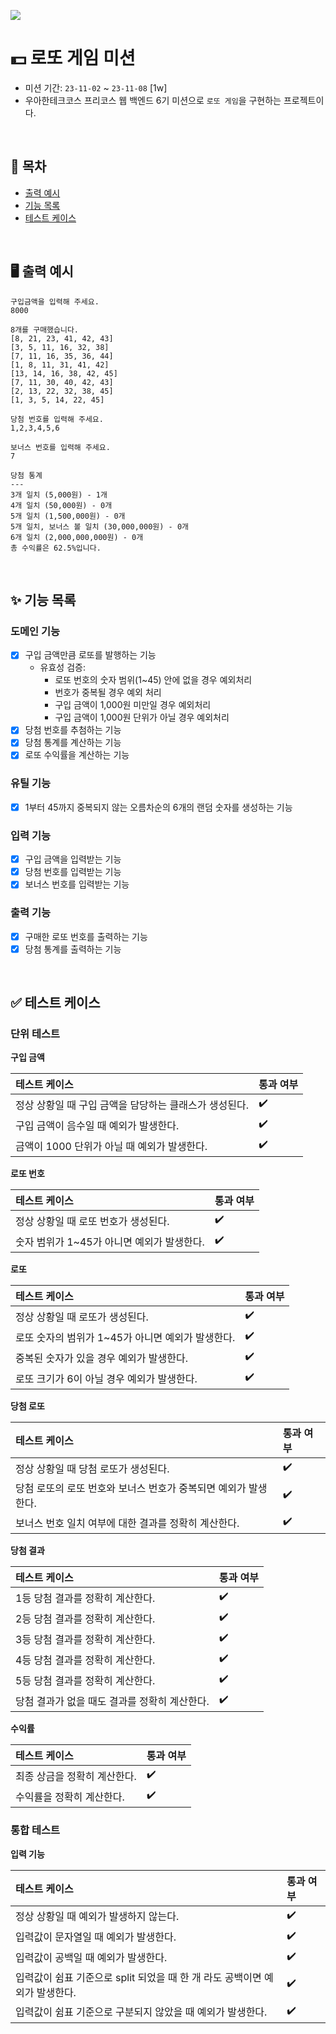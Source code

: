 ![](https://img.shields.io/badge/Last_Upadate-2023--11--07-blue)

# 💵 로또 게임 미션
- 미션 기간: `23-11-02` ~ `23-11-08` [1w]
- 우아한테크코스 프리코스 웹 백엔드 6기 미션으로 `로또 게임`을 구현하는 프로젝트이다.

<br/>

## 🔖 목차
- [출력 예시](#%EF%B8%8F-출력-예시)
- [기능 목록](#-기능-목록)
- [테스트 케이스](#-테스트-케이스)

<br/>

## 🖥️ 출력 예시

```
구입금액을 입력해 주세요.
8000

8개를 구매했습니다.
[8, 21, 23, 41, 42, 43] 
[3, 5, 11, 16, 32, 38] 
[7, 11, 16, 35, 36, 44] 
[1, 8, 11, 31, 41, 42] 
[13, 14, 16, 38, 42, 45] 
[7, 11, 30, 40, 42, 43] 
[2, 13, 22, 32, 38, 45] 
[1, 3, 5, 14, 22, 45]

당첨 번호를 입력해 주세요.
1,2,3,4,5,6

보너스 번호를 입력해 주세요.
7

당첨 통계
---
3개 일치 (5,000원) - 1개
4개 일치 (50,000원) - 0개
5개 일치 (1,500,000원) - 0개
5개 일치, 보너스 볼 일치 (30,000,000원) - 0개
6개 일치 (2,000,000,000원) - 0개
총 수익률은 62.5%입니다.
```

<br/>

## ✨ 기능 목록

### 도메인 기능
- [X] 구입 금액만큼 로또를 발행하는 기능
  - 유효성 검증:
    - 로또 번호의 숫자 범위(1~45) 안에 없을 경우 예외처리
    - 번호가 중복될 경우 예외 처리
    - 구입 금액이 1,000원 미만일 경우 예외처리
    - 구입 금액이 1,000원 단위가 아닐 경우 예외처리
- [X] 당첨 번호를 추첨하는 기능
- [X] 당첨 통계를 계산하는 기능
- [X] 로또 수익률을 계산하는 기능

### 유틸 기능
- [X] 1부터 45까지 중복되지 않는 오름차순의 6개의 랜덤 숫자를 생성하는 기능

### 입력 기능
- [X] 구입 금액을 입력받는 기능
- [X] 당첨 번호를 입력받는 기능
- [X] 보너스 번호를 입력받는 기능

### 출력 기능
- [X] 구매한 로또 번호를 출력하는 기능
- [X] 당첨 통계를 출력하는 기능

<br/>

## ✅ 테스트 케이스

### 단위 테스트
**구입 금액**

| 테스트 케이스                         | 통과 여부 |
|:--------------------------------|:------|
| 정상 상황일 때 구입 금액을 담당하는 클래스가 생성된다. | ✔️    |
| 구입 금액이 음수일 때 예외가 발생한다.          | ✔️    |
| 금액이 1000 단위가 아닐 때 예외가 발생한다.     | ✔️    |

**로또 번호**

| 테스트 케이스                    | 통과 여부 |
|:---------------------------|:------|
| 정상 상황일 때 로또 번호가 생성된다.      | ✔️    |
| 숫자 범위가 1~45가 아니면 예외가 발생한다. | ✔️    |

**로또**

| 테스트 케이스                        | 통과 여부 |
|:-------------------------------|:------|
| 정상 상황일 때 로또가 생성된다.             | ✔️    |
| 로또 숫자의 범위가 1~45가 아니면 예외가 발생한다. | ✔️    |
| 중복된 숫자가 있을 경우 예외가 발생한다.        | ✔️    |
| 로또 크기가 6이 아닐 경우 예외가 발생한다.      | ✔️    |

**당첨 로또**

| 테스트 케이스                              | 통과 여부 |
|:-------------------------------------|:------|
| 정상 상황일 때 당첨 로또가 생성된다.                | ✔️    |
| 당첨 로또의 로또 번호와 보너스 번호가 중복되면 예외가 발생한다. | ✔️    |
| 보너스 번호 일치 여부에 대한 결과를 정확히 계산한다.       | ✔️    |

**당첨 결과**

| 테스트 케이스                    | 통과 여부 |
|:---------------------------|:------|
| 1등 당첨 결과를 정확히 계산한다.        | ✔️    |
| 2등 당첨 결과를 정확히 계산한다.        | ✔️    |
| 3등 당첨 결과를 정확히 계산한다.        | ✔️    |
| 4등 당첨 결과를 정확히 계산한다.        | ✔️    |
| 5등 당첨 결과를 정확히 계산한다.        | ✔️    |
| 당첨 결과가 없을 때도 결과를 정확히 계산한다. | ✔️    |

**수익률**

| 테스트 케이스          | 통과 여부 |
|:-----------------|:------|
| 최종 상금을 정확히 계산한다. | ✔️    |
| 수익률을 정확히 계산한다.   | ✔️    |


### 통합 테스트
**입력 기능**

| 테스트 케이스                                        | 통과 여부 |
|:-----------------------------------------------|:------|
| 정상 상황일 때 예외가 발생하지 않는다.                         | ✔️    |
| 입력값이 문자열일 때 예외가 발생한다.                          | ✔️    |
| 입력값이 공백일 때 예외가 발생한다.                           | ✔️    |
| 입력값이 쉼표 기준으로 split 되었을 때 한 개 라도 공백이면 예외가 발생한다. | ✔️    |
| 입력값이 쉼표 기준으로 구분되지 않았을 때 예외가 발생한다.              | ✔️    |
